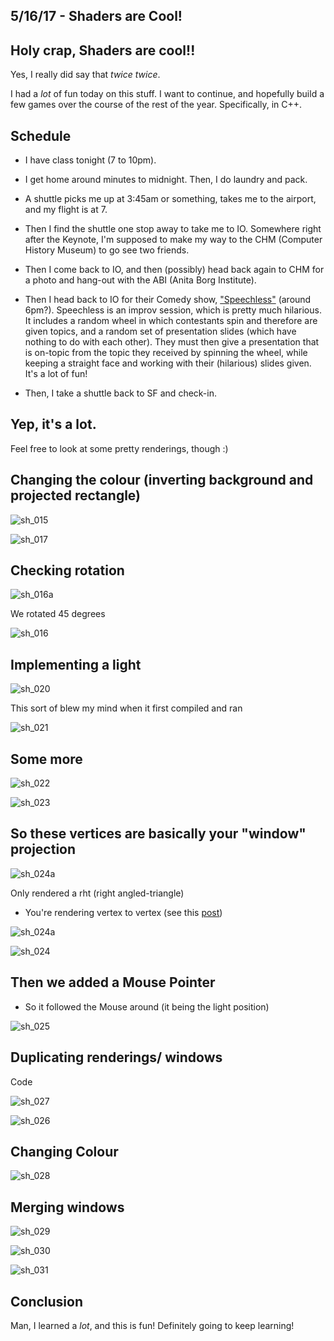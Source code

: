 ## 5/16/17 - Shaders are Cool!


## Holy crap, Shaders are cool!!

Yes, I really did say that *twice* *twice*.

I had a *lot* of fun today on this stuff. 
I want to continue, and hopefully build a few games over the course of the rest of the year.
Specifically, in C++.

## Schedule

- I have class tonight (7 to 10pm).

- I get home around minutes to midnight.
  Then, I do laundry and pack.
  
- A shuttle picks me up at 3:45am or something,
  takes me to the airport, and my flight is at 7.
  
- Then I find the shuttle one stop away to take me to IO.
  Somewhere right after the Keynote, I'm supposed to make 
  my way to the CHM (Computer History Museum) to go see
  two friends. 
  
- Then I come back to IO, and then (possibly) head back again
  to CHM for a photo and hang-out with the ABI (Anita Borg Institute).
  
- Then I head back to IO for their Comedy show, ["Speechless"](https://www.google.com/events/io/schedule/session/ab1b1395-6fca-e311-b297-00155d5066d7) (around 6pm?).
 Speechless is an improv session, which is pretty much hilarious.
 It includes a random wheel in which contestants spin and therefore are given topics, and a 
 random set of presentation slides (which have nothing to do with each other).
 They must then give a presentation that is on-topic from the topic they received by spinning
 the wheel, while keeping a straight face and working with their (hilarious) slides given. 
 It's a lot of fun!

- Then, I take a shuttle back to SF and check-in. 

## Yep, it's a lot.

Feel free to look at some pretty renderings, though :)

## Changing the colour (inverting background and projected rectangle)


![sh_015](/images/sh_015.png)

![sh_017](/images/sh_017.png)

## Checking rotation 

![sh_016a](/images/sh_016a.png)

We rotated 45 degrees 

![sh_016](/images/sh_016.png)

## Implementing a light 

![sh_020](/images/sh_020.png)

This sort of blew my mind when it first compiled and ran

![sh_021](/images/sh_021.png)

## Some more 

![sh_022](/images/sh_022.png)

![sh_023](/images/sh_023.png)

## So these vertices are basically your "window" projection

![sh_024a](/images/sh_024a.png)

Only rendered  a rht (right angled-triangle)

- You're rendering vertex to vertex (see this [post](https://kammitama5.github.io/Monday-May-15th/))

![sh_024a](/images/sh_024a.png)

![sh_024](/images/sh_024.png)

## Then we added a Mouse Pointer

- So it followed the Mouse around (it being the light position)

![sh_025](/images/sh_025.png)

## Duplicating renderings/ windows

Code 

![sh_027](/images/sh_027.png)

![sh_026](/images/sh_026.png)


## Changing Colour 

![sh_028](/images/sh_028.png)

## Merging windows 

![sh_029](/images/sh_029.png)

![sh_030](/images/sh_030.png)

![sh_031](/images/sh_031.png)

## Conclusion

Man, I learned a *lot*, and this is fun! 
Definitely going to keep learning!




